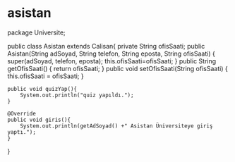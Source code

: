# asistan
package Universite;

public class Asistan extends Calisan{
    private String ofisSaati;
    public Asistan(String adSoyad, String telefon, String eposta, String ofisSaati) {
        super(adSoyad, telefon, eposta);
        this.ofisSaati=ofisSaati;
    }
    public String getOfisSaati() {
        return ofisSaati;
    }
    public void setOfisSaati(String ofisSaati) {
        this.ofisSaati = ofisSaati;
    }
   
    public void quizYap(){
        System.out.println("quiz yapıldı.");
    }
    
    @Override
    public void giris(){
        System.out.println(getAdSoyad() +" Asistan Üniversiteye giriş yaptı.");
    }
    
    
}
